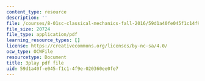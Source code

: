 ```yaml
---
content_type: resource
description: ''
file: /courses/8-01sc-classical-mechanics-fall-2016/59d1a40fe045f1c14f9e020360ee0fe7_flwYlUfw4WU.pdf
file_size: 20724
file_type: application/pdf
learning_resource_types: []
license: https://creativecommons.org/licenses/by-nc-sa/4.0/
ocw_type: OCWFile
resourcetype: Document
title: 3play pdf file
uid: 59d1a40f-e045-f1c1-4f9e-020360ee0fe7
---
```

